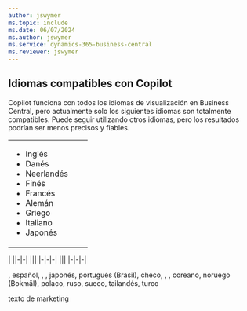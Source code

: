 ```yaml
---
author: jswymer
ms.topic: include
ms.date: 06/07/2024
ms.author: jswymer
ms.service: dynamics-365-business-central
ms.reviewer: jswymer
---
```

## Idiomas compatibles con Copilot

Copilot funciona con todos los idiomas de visualización en Business Central, pero actualmente solo los siguientes idiomas son totalmente compatibles. Puede seguir utilizando otros idiomas, pero los resultados podrían ser menos precisos y fiables.

||||
|-|-|-|
|<ul><li>Inglés</li><li>Danés</li><li>Neerlandés</li><li>Finés</li><li>Francés</li><li>Alemán</li><li>Griego</li><li>Italiano</li><li>Japonés</li>|
|
||-|-|
|||
|-|-|-|
|||
|-|-|-|


, español, , , japonés, portugués (Brasil), checo, , , coreano, noruego (Bokmål), polaco, ruso, sueco, tailandés, turco


texto de marketing